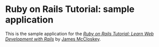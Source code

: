 # Ruby on Rails Tutorial: sample application

This is the sample application for the
[*Ruby on Rails Tutorial:
Learn Web Development with Rails*](http://www.railstutorial.org/)
by [James McCloskey](http://mccloskey.io/).

